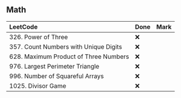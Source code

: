 ## Math

|          LeetCode                 | Done | Mark |
| :---                              | ---- | ---- |
| 326. Power of Three |  ❌  |    |
| 357. Count Numbers with Unique Digits |  ❌  |    |
| 628. Maximum Product of Three Numbers |  ❌  |    |
| 976. Largest Perimeter Triangle |  ❌  |    |
| 996. Number of Squareful Arrays |  ❌  |    |
| 1025. Divisor Game |  ❌  |    |